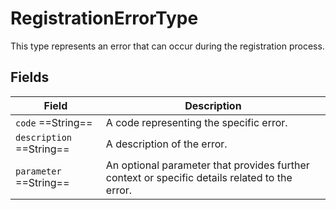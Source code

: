 # RegistrationErrorType

This type represents an error that can occur during the registration process. 

## Fields

| Field                     | Description                             |
|---------------------------|-----------------------------------------|
| `code`  ==String==        | A code representing the specific error. |
| `description`  ==String== | A description of the error.             |
| `parameter`  ==String==   | An optional parameter that provides further context or specific details related to the error.|

